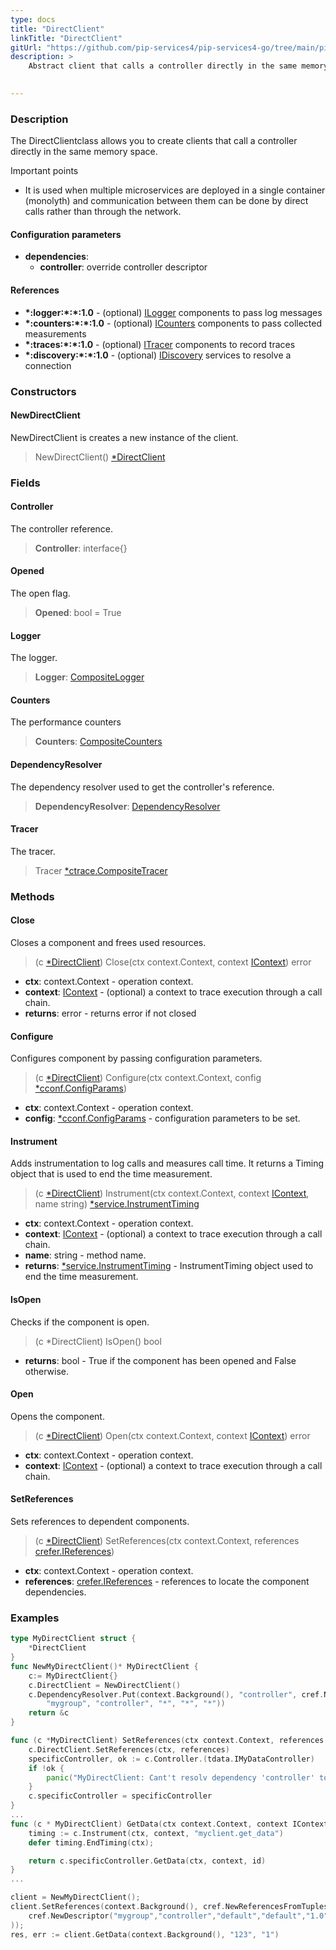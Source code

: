 ```yaml
---
type: docs
title: "DirectClient"
linkTitle: "DirectClient"
gitUrl: "https://github.com/pip-services4/pip-services4-go/tree/main/pip-services4-sqlite-go"
description: >
    Abstract client that calls a controller directly in the same memory space.

   
---
```


### Description

The DirectClientclass allows you to create clients that call a controller directly in the same memory space.

Important points

-  It is used when multiple microservices are deployed in a single container (monolyth) and communication between them can be done by direct calls rather than through the network.

#### Configuration parameters

- **dependencies**:
    - **controller**: override controller descriptor

#### References

- **\*:logger:\*:\*:1.0** - (optional) [ILogger](../../../observability/log/ilogger) components to pass log messages
- **\*:counters:\*:\*:1.0** - (optional) [ICounters](../../../observability/count/icounters) components to pass collected measurements
- **\*:traces:\*:\*:1.0** - (optional) [ITracer](../../../observability/trace/itracer) components to record traces
- **\*:discovery:\*:\*:1.0** - (optional) [IDiscovery](../../../config/connect/idiscovery) services to resolve a connection

### Constructors

#### NewDirectClient
NewDirectClient is creates a new instance of the client.

> NewDirectClient() [*DirectClient]()


### Fields

<span class="hide-title-link">

#### Controller
The controller reference.
> **Controller**: interface{}

#### Opened
The open flag.
> **Opened**: bool = True

#### Logger
The logger.
> **Logger**: [CompositeLogger](../../../observability/log/composite_logger) 

#### Counters
The performance counters
> **Counters**: [CompositeCounters](../../../observability/count/composite_counterss)

#### DependencyResolver
The dependency resolver used to get the controller's reference.
> **DependencyResolver**: [DependencyResolver](../../../components/refer/dependency_resolver)

#### Tracer
The tracer.
> Tracer [*ctrace.CompositeTracer](../../../observability/trace/composite_trace)
</span>



### Methods

#### Close
Closes a component and frees used resources.

> (c [*DirectClient]()) Close(ctx context.Context, context [IContext](../../../components/context/icontext)) error

- **ctx**: context.Context - operation context.
- **context**: [IContext](../../../components/context/icontext) - (optional) a context to trace execution through a call chain.
- **returns**: error - returns error if not closed


#### Configure
Configures component by passing configuration parameters.

> (c [*DirectClient]()) Configure(ctx context.Context, config [*cconf.ConfigParams](../../../components/config/config_params))

- **ctx**: context.Context - operation context.
- **config**: [*cconf.ConfigParams](../../../components/config/config_params) - configuration parameters to be set.


#### Instrument
Adds instrumentation to log calls and measures call time.
It returns a Timing object that is used to end the time measurement.

> (c [*DirectClient]()) Instrument(ctx context.Context, context [IContext](../../../components/context/icontext), name string) [*service.InstrumentTiming](../../trace/instrument_timing)

- **ctx**: context.Context - operation context.
- **context**: [IContext](../../../components/context/icontext) - (optional) a context to trace execution through a call chain.
- **name**: string - method name.
- **returns**: [*service.InstrumentTiming](../../trace/instrument_timing) - InstrumentTiming object used to end the time measurement.



#### IsOpen
Checks if the component is open.

> (c *DirectClient) IsOpen() bool

- **returns**: bool - True if the component has been opened and False otherwise.


#### Open
Opens the component.

> (c [*DirectClient]()) Open(ctx context.Context, context [IContext](../../../components/context/icontext)) error

- **ctx**: context.Context - operation context.
- **context**: [IContext](../../../components/context/icontext) - (optional) a context to trace execution through a call chain.


#### SetReferences
Sets references to dependent components.

> (c [*DirectClient]()) SetReferences(ctx context.Context, references [crefer.IReferences](../../../components/refer/ireferences))

- **ctx**: context.Context - operation context.
- **references**: [crefer.IReferences](../../../components/refer/ireferences) - references to locate the component dependencies.

### Examples

```go
type MyDirectClient struct {
	*DirectClient
}
func NewMyDirectClient()* MyDirectClient {
	c:= MyDirectClient{}
	c.DirectClient = NewDirectClient()
	c.DependencyResolver.Put(context.Background(), "controller", cref.NewDescriptor(
        "mygroup", "controller", "*", "*", "*"))
	return &c
}

func (c *MyDirectClient) SetReferences(ctx context.Context, references cref.IReferences) {
	c.DirectClient.SetReferences(ctx, references)
	specificController, ok := c.Controller.(tdata.IMyDataController)
	if !ok {
		panic("MyDirectClient: Cant't resolv dependency 'controller' to IMyDataController")
	}
	c.specificController = specificController
}
...
func (c * MyDirectClient) GetData(ctx context.Context, context IContext, id string)(result MyData, err error) {
	timing := c.Instrument(ctx, context, "myclient.get_data")
	defer timing.EndTiming(ctx);

	return c.specificController.GetData(ctx, context, id)
}
...

client = NewMyDirectClient();
client.SetReferences(context.Background(), cref.NewReferencesFromTuples(
	cref.NewDescriptor("mygroup","controller","default","default","1.0"), controller,
));
res, err := client.GetData(context.Background(), "123", "1")
```
